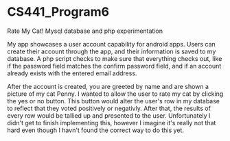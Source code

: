 # CS441_Program6

Rate My Cat!
Mysql database and php experimentation

My app showcases a user account capability for android apps. Users can create their account through the app, and their information is saved to my database. A php script checks to make sure that everything checks out, like if the password field matches the confirm password field, and if an account already exists with the entered email address.

After the account is created, you are greeted by name and are shown a picture of my cat Penny. I wanted to allow the user to rate my cat by clicking the yes or no button. This button would alter the user's row in my database to reflect that they voted positively or negativly. After that, the results of every row would be tallied up and presented to the user. Unfortunately I didn't get to finish implementing this, however I imagine it's really not that hard even though I havn't found the correct way to do this yet.
